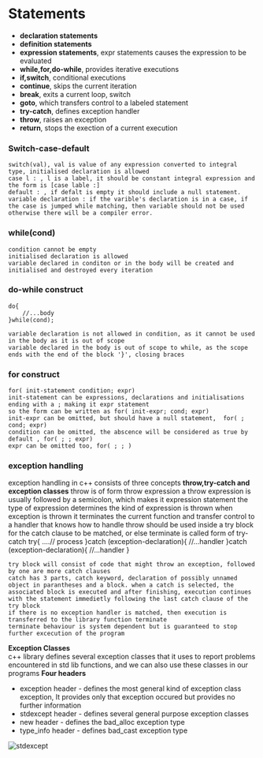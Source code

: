 # Statements
- **declaration statements**
- **definition statements**
- **expression statements**, expr statements causes the expression to be evaluated
- **while,for,do-while**, provides iterative executions
- **if,switch**, conditional executions
- **continue**, skips the current iteration
- **break**, exits a current loop, switch
- **goto**, which transfers control to a labeled statement
- **try-catch**, defines exception handler
- **throw**, raises an exception
- **return**, stops the exection of a current execution

### Switch-case-default
    switch(val), val is value of any expression converted to integral type, initialised declaration is allowed
    case l : , l is a label, it should be constant integral expression and the form is [case lable :]
    default : , if defalt is empty it should include a null statement.
    variable declaration : if the varible's declaration is in a case, if the case is jumped while matching, then variable should not be used otherwise there will be a compiler error. 

### while(cond)
    condition cannot be empty
    initialised declaration is allowed
    variable declared in conditon or in the body will be created and initialised and destroyed every iteration

### do-while construct
    do{
        //...body
    }while(cond);

    variable declaration is not allowed in condition, as it cannot be used in the body as it is out of scope
    variable declared in the body is out of scope to while, as the scope ends with the end of the block '}', closing braces

### for construct
    for( init-statement condition; expr)
    init-statement can be expressions, declarations and initialisations ending with a ; making it expr statement
    so the form can be written as for( init-expr; cond; expr)
    init-expr can be omitted, but should have a null statement,  for( ; cond; expr)
    condition can be omitted, the abscence will be considered as true by default , for( ; ; expr)
    expr can be omitted too, for( ; ; )

### exception handling
exception handling in c++ consists of three concepts **throw,try-catch and exception classes**
    throw is of form 
        throw expression
    a throw expression is usually followed by a semicolon, which makes it expression statement
    the type of expression determines the kind of expression is thrown
    when exception is thrown it terminates the current function and transfer control to a handler that knows how to handle
    throw should be used inside a try block for the catch clause to be matched, or else terminate is called
    form of try-catch
    try{
        ....// process
    }catch (exception-declaration){
        //...handler
    }catch (exception-declaration){
        //...handler
    }

    try block will consist of code that might throw an exception, followed by one are more catch clauses
    catch has 3 parts, catch keyword, declaration of possibly unnamed object in parantheses and a block. when a catch is selected, the associated block is executed and after finishing, execution continues with the statement immedietly following the last catch clause of the try block
    if there is no exception handler is matched, then execution is transferred to the library function terminate
    terminate behaviour is system dependent but is guaranteed to stop further excecution of the program
  
**Exception Classes**      
    c++ library defines several exception classes that it uses to report problems encountered in std lib functions, and we
    can also use these classes in our programs
**Four headers**     
- exception header - defines the most general kind of exception class exception, It provides only that exception occured but provides no further information
- stdexcept header - defines several general purpose exception classes
- new header - defines the bad_alloc exception type
- type_info header - defines bad_cast exception type

![stdexcept](../pic/stdexcept.png)
